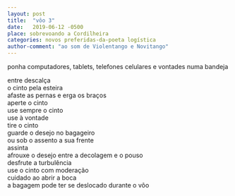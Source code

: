```yaml
---
layout: post
title:  "vôo 3"
date:   2019-06-12 -0500
place: sobrevoando a Cordilheira
categories: novos preferidas-da-poeta logística
author-comment: "ao som de Violentango e Novitango"
---
```


ponha computadores, tablets, telefones celulares e vontades numa bandeja  
<!--more-->
entre descalça  
o cinto pela esteira  
afaste as pernas e erga os braços  
aperte o cinto  
use sempre o cinto  
use à vontade  
tire o cinto  
guarde o desejo no bagageiro  
ou sob o assento a sua frente  
assinta  
afrouxe o desejo entre a decolagem e o pouso  
desfrute a turbulência  
use o cinto com moderação  
cuidado ao abrir a boca  
a bagagem pode ter se deslocado durante o vôo
